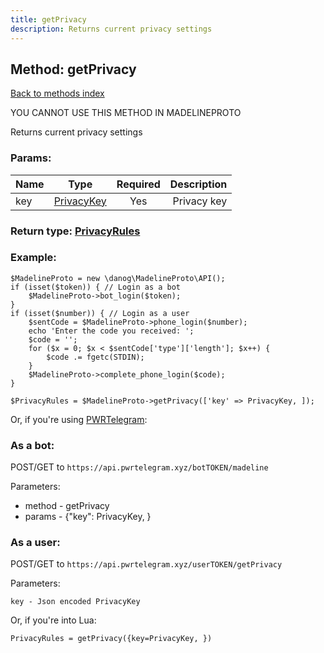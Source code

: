 ```yaml
---
title: getPrivacy
description: Returns current privacy settings
---
```

## Method: getPrivacy  
[Back to methods index](index.md)


YOU CANNOT USE THIS METHOD IN MADELINEPROTO


Returns current privacy settings

### Params:

| Name     |    Type       | Required | Description |
|----------|:-------------:|:--------:|------------:|
|key|[PrivacyKey](../types/PrivacyKey.md) | Yes|Privacy key|


### Return type: [PrivacyRules](../types/PrivacyRules.md)

### Example:


```
$MadelineProto = new \danog\MadelineProto\API();
if (isset($token)) { // Login as a bot
    $MadelineProto->bot_login($token);
}
if (isset($number)) { // Login as a user
    $sentCode = $MadelineProto->phone_login($number);
    echo 'Enter the code you received: ';
    $code = '';
    for ($x = 0; $x < $sentCode['type']['length']; $x++) {
        $code .= fgetc(STDIN);
    }
    $MadelineProto->complete_phone_login($code);
}

$PrivacyRules = $MadelineProto->getPrivacy(['key' => PrivacyKey, ]);
```

Or, if you're using [PWRTelegram](https://pwrtelegram.xyz):

### As a bot:

POST/GET to `https://api.pwrtelegram.xyz/botTOKEN/madeline`

Parameters:

* method - getPrivacy
* params - {"key": PrivacyKey, }



### As a user:

POST/GET to `https://api.pwrtelegram.xyz/userTOKEN/getPrivacy`

Parameters:

```
key - Json encoded PrivacyKey

```

Or, if you're into Lua:

```
PrivacyRules = getPrivacy({key=PrivacyKey, })
```

